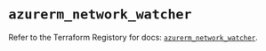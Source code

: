 # `azurerm_network_watcher`

Refer to the Terraform Registory for docs: [`azurerm_network_watcher`](https://www.terraform.io/docs/providers/azurerm/r/network_watcher).

